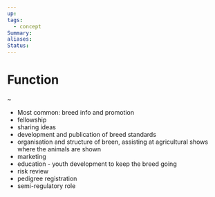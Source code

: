 ```yaml
---
up: 
tags:
  - concept
Summary: 
aliases: 
Status:
---
```

# Function
~
- Most common: breed info and promotion
- fellowship
- sharing ideas
- development and publication of breed standards
- organisation and structure of breen, assisting at agricultural shows where the animals are shown
- marketing
- education - youth development to keep the breed going
- risk review
- pedigree registration
- semi-regulatory role
<!--SR:!2025-03-18,9,250-->